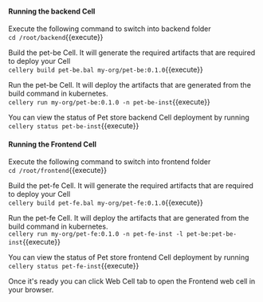 #### Running the backend Cell  
Execute the following command to switch into backend folder  
`cd /root/backend`{{execute}}

Build the pet-be Cell. It will generate the required artifacts that are required to deploy your Cell  
`cellery build pet-be.bal my-org/pet-be:0.1.0`{{execute}}

Run the pet-be Cell. It will deploy the artifacts that are generated from the build command in kubernetes.  
`cellery run my-org/pet-be:0.1.0 -n pet-be-inst`{{execute}}

You can view the status of Pet store backend Cell deployment by running  
`cellery status pet-be-inst`{{execute}}

#### Running the Frontend Cell  
Execute the following command to switch into frontend folder  
`cd /root/frontend`{{execute}}

Build the pet-fe Cell. It will generate the required artifacts that are required to deploy your Cell  
`cellery build pet-fe.bal my-org/pet-fe:0.1.0`{{execute}}

Run the pet-fe Cell. It will deploy the artifacts that are generated from the build command in kubernetes.  
`cellery run my-org/pet-fe:0.1.0 -n pet-fe-inst -l pet-be:pet-be-inst`{{execute}}

You can view the status of Pet store frontend Cell deployment by running  
`cellery status pet-fe-inst`{{execute}}

Once it's ready you can click Web Cell tab to open the Frontend web cell in your browser.
